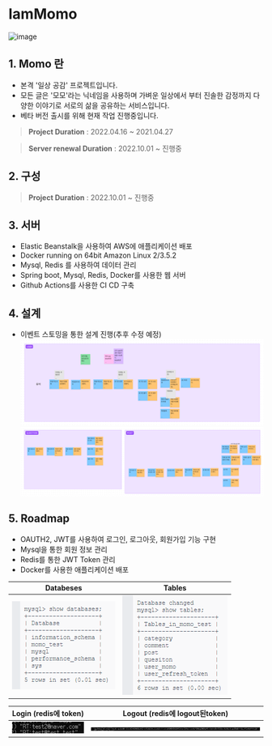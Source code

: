 # IamMomo

![image](https://user-images.githubusercontent.com/73453283/164159577-6fe902f8-7b33-4177-98d0-7bc8ca8a8b6d.png)


## 1. Momo 란

- 본격 '일상 공감' 프로젝트입니다.
- 모든 글은 '모모'라는 닉네임을 사용하며 가벼운 일상에서 부터 진솔한 감정까지 다양한 이야기로 서로의 삶을 공유하는 서비스입니다.
- 베타 버전 출시를 위해 현재 작업 진행중입니다.

> **Project Duration** : 2022.04.16 ~ 2021.04.27

> **Server renewal Duration** : 2022.10.01 ~ 진행중


## 2. 구성

> **Project Duration** : 2022.10.01 ~ 진행중




## 3. 서버

- Elastic Beanstalk을 사용하여 AWS에 애플리케이션 배포
- Docker running on 64bit Amazon Linux 2/3.5.2
- Mysql, Redis 를 사용하여 데이터 관리
- Spring boot, Mysql, Redis, Docker를 사용한 웹 서버
- Github Actions를 사용한 CI CD 구축

## 4. 설계
- 이벤트 스토밍을 통한 설계 진행(추후 수정 예정)
![](./img/momo_arch_user.png)
![](./img/momo_arch_post_question.png)


## 5. Roadmap
- OAUTH2, JWT를 사용하여 로그인, 로그아웃, 회원가입 기능 구현
- Mysql을 통한 회원 정보 관리
- Redis를 통한 JWT Token 관리
- Docker를 사용한 애플리케이션 배포


| Databeses                  | Tables                         |
| -------------------------- | ------------------------------ |
| <img src=./img/momo_databases.png> | <img src=./img/momo_tables.png> |

| Login (redis에 token)      | Logout (redis에 logout된token)|
| -------------------------- | ----------------------------- |
| <img src=./img/login_redis.png> | <img src=./img/logout_redis.png> |

